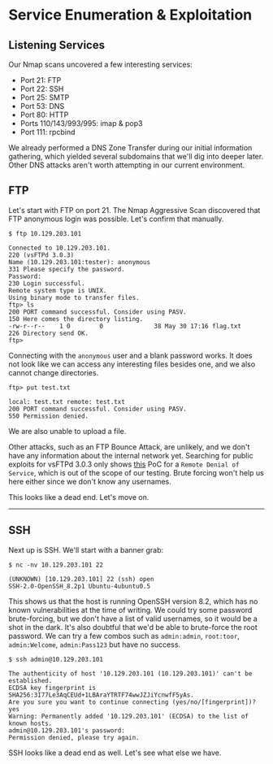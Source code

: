 # Service Enumeration & Exploitation

## Listening Services

Our Nmap scans uncovered a few interesting services:

* Port 21: FTP
* Port 22: SSH
* Port 25: SMTP
* Port 53: DNS
* Port 80: HTTP
* Ports 110/143/993/995: imap & pop3
* Port 111: rpcbind

We already performed a DNS Zone Transfer during our initial information gathering, which yielded several subdomains that we'll dig into deeper later. Other DNS attacks aren't worth attempting in our current environment.

## FTP

Let's start with FTP on port 21. The Nmap Aggressive Scan discovered that FTP anonymous login was possible. Let's confirm that manually.

```shell-session
$ ftp 10.129.203.101

Connected to 10.129.203.101.
220 (vsFTPd 3.0.3)
Name (10.129.203.101:tester): anonymous
331 Please specify the password.
Password:
230 Login successful.
Remote system type is UNIX.
Using binary mode to transfer files.
ftp> ls
200 PORT command successful. Consider using PASV.
150 Here comes the directory listing.
-rw-r--r--    1 0        0              38 May 30 17:16 flag.txt
226 Directory send OK.
ftp>
```

Connecting with the `anonymous` user and a blank password works. It does not look like we can access any interesting files besides one, and we also cannot change directories.

```shell-session
ftp> put test.txt 

local: test.txt remote: test.txt
200 PORT command successful. Consider using PASV.
550 Permission denied.
```

We are also unable to upload a file.

Other attacks, such as an FTP Bounce Attack, are unlikely, and we don't have any information about the internal network yet. Searching for public exploits for vsFTPd 3.0.3 only shows [this](https://www.exploit-db.com/exploits/49719) PoC for a `Remote Denial of Service`, which is out of the scope of our testing. Brute forcing won't help us here either since we don't know any usernames.

This looks like a dead end. Let's move on.

***

## SSH

Next up is SSH. We'll start with a banner grab:

```shell-session
$ nc -nv 10.129.203.101 22

(UNKNOWN) [10.129.203.101] 22 (ssh) open
SSH-2.0-OpenSSH_8.2p1 Ubuntu-4ubuntu0.5
```

This shows us that the host is running OpenSSH version 8.2, which has no known vulnerabilities at the time of writing. We could try some password brute-forcing, but we don't have a list of valid usernames, so it would be a shot in the dark. It's also doubtful that we'd be able to brute-force the root password. We can try a few combos such as `admin:admin`, `root:toor`, `admin:Welcome`, `admin:Pass123` but have no success.

```shell-session
$ ssh admin@10.129.203.101

The authenticity of host '10.129.203.101 (10.129.203.101)' can't be established.
ECDSA key fingerprint is SHA256:3I77Le3AqCEUd+1LBAraYTRTF74wwJZJiYcnwfF5yAs.
Are you sure you want to continue connecting (yes/no/[fingerprint])? yes
Warning: Permanently added '10.129.203.101' (ECDSA) to the list of known hosts.
admin@10.129.203.101's password: 
Permission denied, please try again.
```

SSH looks like a dead end as well. Let's see what else we have.
